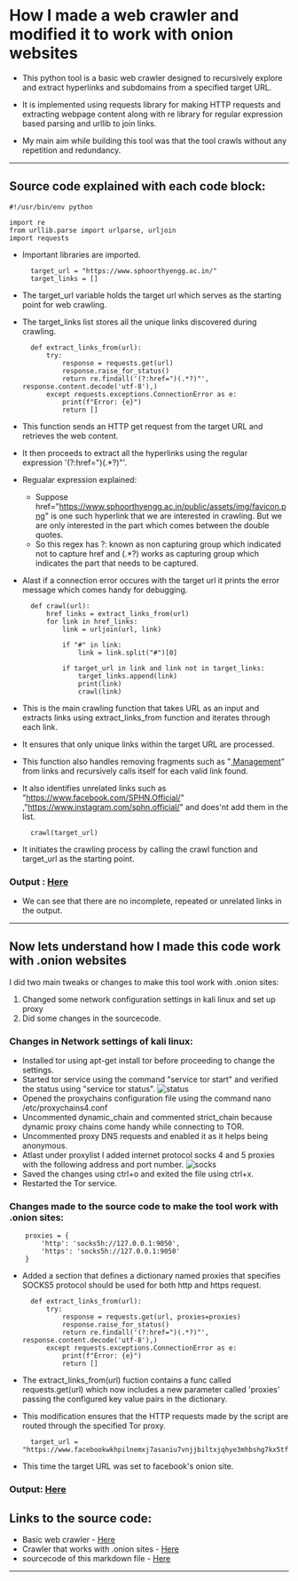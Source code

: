 # How I made a web crawler and modified it to work with onion websites  
* This python tool is a basic web crawler designed to recursively explore and extract hyperlinks and subdomains from a specified target URL. 
* It is implemented using requests library for making HTTP requests and extracting webpage content along with re library for regular expression based parsing and urllib to join links.

* My main aim while building this tool was that the tool crawls without any repetition and redundancy.

---
## Source code explained with each code block:

    #!/usr/bin/env python

    import re
    from urllib.parse import urlparse, urljoin
    import requests

* Important libraries are imported.

        target_url = "https://www.sphoorthyengg.ac.in/"
        target_links = []

* The target_url variable holds the target url which serves as the starting point for web crawling.
* The target_links list stores all the unique links discovered during crawling.

        def extract_links_from(url):
            try:
                response = requests.get(url)
                response.raise_for_status()
                return re.findall('(?:href=")(.*?)"', response.content.decode('utf-8'),)
            except requests.exceptions.ConnectionError as e:
                print(f"Error: {e}")
                return []

* This function sends an HTTP get request from the target URL and  retrieves the web content.
* It then proceeds to extract all the hyperlinks using the  regular expression '(?:href=")(.*?)"'.
* Regualar expression explained:  
    * Suppose href="https://www.sphoorthyengg.ac.in/public/assets/img/favicon.png" is one such hyperlink that we are interested in crawling. But we are only interested in the part which comes between the double quotes.
    * So this regex has ?: known as non capturing group which indicated not to capture href and (.*?) works as capturing group which indicates the part that needs to be captured.
* Alast if a connection error occures with the target url it prints the error message which comes handy for debugging.

        def crawl(url):
            href_links = extract_links_from(url)
            for link in href_links:
                link = urljoin(url, link)

                if "#" in link:
                    link = link.split("#")[0]

                if target_url in link and link not in target_links:
                    target_links.append(link)
                    print(link)
                    crawl(link)

* This is the main crawling function that takes URL as an input and extracts links using extract_links_from function and iterates through each link.
* It ensures that only unique links within the target URL are processed.
* This function also handles removing fragments such as "<a href='#'> Management</a>" from links and recursively calls itself for each valid link found.
* It also identifies unrelated links such as "https://www.facebook.com/SPHN.Official/" ,"https://www.instagram.com/sphn.official/" and does'nt add them in the list.

        crawl(target_url)

* It initiates the crawling process by calling the crawl function and target_url as the starting point.

### Output : [Here](https://github.com/n0desNc0des/Web-weaver/blob/e2fe2772b714b50e801587182d1f369690e33ab5/Output1.txt)
* We can see that there are no incomplete, repeated or unrelated links in the output.

---

## Now lets understand how I made this code work with .onion websites

I did two main tweaks or changes to make this tool work with .onion sites:  
1. Changed some network configuration settings in kali linux and set up proxy
2. Did some changes in the sourcecode.

### Changes in Network settings of kali linux:

* Installed tor using apt-get install tor before proceeding to change the settings.
* Started tor service using the command "service tor start" and verified the status using "service tor status".
![status](https://i.imgur.com/OVJwXoZ.png)
* Opened the proxychains configuration file using the command  nano /etc/proxychains4.conf
* Uncommented dynamic_chain and commented strict_chain because dynamic proxy chains come handy while connecting to TOR.
* Uncommented proxy DNS requests and enabled it as it helps being anonymous.
* Atlast under proxylist I added internet protocol socks 4 and 5 proxies with the following address and port number.
![socks](https://i.imgur.com/KsWZuj4.png)
* Saved the changes using ctrl+o and exited the file using ctrl+x.
* Restarted the Tor service.

### Changes made to the source code to make the tool work with .onion sites:

        proxies = {
            'http': 'socks5h://127.0.0.1:9050',
            'https': 'socks5h://127.0.0.1:9050'
        }

* Added a section that defines a dictionary named proxies that specifies SOCKS5 protocol should be used for both http and https request.

        def extract_links_from(url):
            try:
                response = requests.get(url, proxies=proxies)
                response.raise_for_status()
                return re.findall('(?:href=")(.*?)"', response.content.decode('utf-8'),)
            except requests.exceptions.ConnectionError as e:
                print(f"Error: {e}")
                return []

* The extract_links_from(url) fuction contains a func called requests.get(url) which now includes a new parameter called 'proxies' passing the configured key value pairs in the dictionary.
* This modification ensures that the HTTP requests made by the script are routed through the specified Tor proxy.

        target_url = "https://www.facebookwkhpilnemxj7asaniu7vnjjbiltxjqhye3mhbshg7kx5tfyd.onion/"

* This time the target URL was set to facebook's onion site.

### Output: [Here]()



## Links to the source code:

* Basic web crawler - [Here](https://github.com/n0desNc0des/Web-weaver/blob/main/Web_weaver.py)
* Crawler that works with .onion sites - [Here](https://github.com/n0desNc0des/Web-weaver/blob/main/Web_weaver_tor.py)
* sourcecode of this markdown file - [Here]()

---
